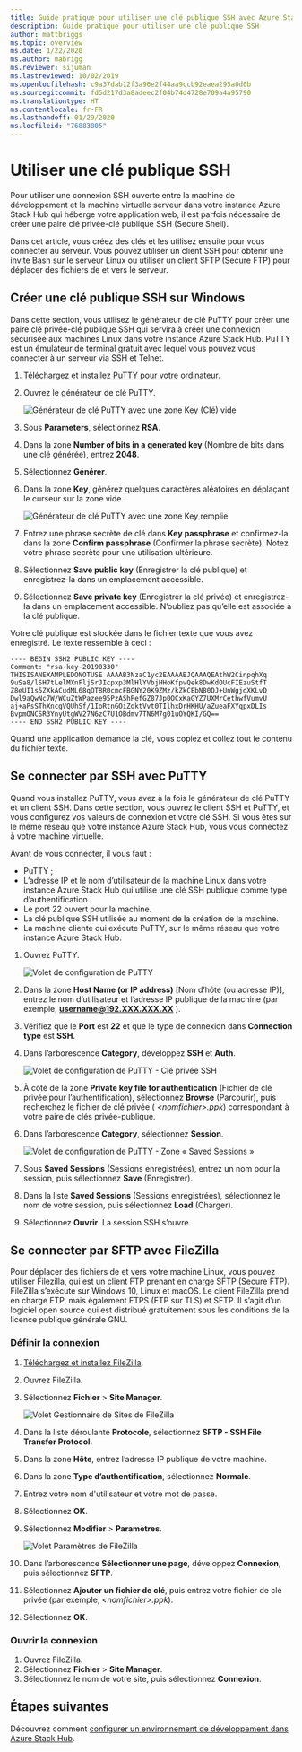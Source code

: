```yaml
---
title: Guide pratique pour utiliser une clé publique SSH avec Azure Stack Hub
description: Guide pratique pour utiliser une clé publique SSH
author: mattbriggs
ms.topic: overview
ms.date: 1/22/2020
ms.author: mabrigg
ms.reviewer: sijuman
ms.lastreviewed: 10/02/2019
ms.openlocfilehash: c9a37dab12f3a96e2f44aa9ccb92eaea295a0d0b
ms.sourcegitcommit: fd5d217d3a8adeec2f04b74d4728e709a4a95790
ms.translationtype: HT
ms.contentlocale: fr-FR
ms.lasthandoff: 01/29/2020
ms.locfileid: "76883805"
---
```

# <a name="use-an-ssh-public-key"></a>Utiliser une clé publique SSH

Pour utiliser une connexion SSH ouverte entre la machine de développement et la machine virtuelle serveur dans votre instance Azure Stack Hub qui héberge votre application web, il est parfois nécessaire de créer une paire clé privée-clé publique SSH (Secure Shell). 

Dans cet article, vous créez des clés et les utilisez ensuite pour vous connecter au serveur. Vous pouvez utiliser un client SSH pour obtenir une invite Bash sur le serveur Linux ou utiliser un client SFTP (Secure FTP) pour déplacer des fichiers de et vers le serveur.

## <a name="create-an-ssh-public-key-on-windows"></a>Créer une clé publique SSH sur Windows

Dans cette section, vous utilisez le générateur de clé PuTTY pour créer une paire clé privée-clé publique SSH qui servira à créer une connexion sécurisée aux machines Linux dans votre instance Azure Stack Hub. PuTTY est un émulateur de terminal gratuit avec lequel vous pouvez vous connecter à un serveur via SSH et Telnet.

1. [Téléchargez et installez PuTTY pour votre ordinateur.](https://www.chiark.greenend.org.uk/~sgtatham/putty/latest.html)

1. Ouvrez le générateur de clé PuTTY.

    ![Générateur de clé PuTTY avec une zone Key (Clé) vide](media/azure-stack-dev-start-howto-ssh-public-key/001-putty-key-gen-start.png)

1. Sous **Parameters**, sélectionnez **RSA**.

1. Dans la zone **Number of bits in a generated key** (Nombre de bits dans une clé générée), entrez **2048**.  

1. Sélectionnez **Générer**.

1. Dans la zone **Key**, générez quelques caractères aléatoires en déplaçant le curseur sur la zone vide.

    ![Générateur de clé PuTTY avec une zone Key remplie](media/azure-stack-dev-start-howto-ssh-public-key/002-putty-key-gen-result.png)

1. Entrez une phrase secrète de clé dans **Key passphrase** et confirmez-la dans la zone **Confirm passphrase** (Confirmer la phrase secrète). Notez votre phrase secrète pour une utilisation ultérieure.

1. Sélectionnez **Save public key** (Enregistrer la clé publique) et enregistrez-la dans un emplacement accessible.

1. Sélectionnez **Save private key** (Enregistrer la clé privée) et enregistrez-la dans un emplacement accessible. N’oubliez pas qu’elle est associée à la clé publique.

Votre clé publique est stockée dans le fichier texte que vous avez enregistré. Le texte ressemble à ceci :

```text  
---- BEGIN SSH2 PUBLIC KEY ----
Comment: "rsa-key-20190330"
THISISANEXAMPLEDONOTUSE AAAAB3NzaC1yc2EAAAABJQAAAQEAthW2CinpqhXq
9uSa8/lSH7tLelMXnFljSrJIcpxp3MlHlYVbjHHoKfpvQek8DwKdOUcFIEzuStfT
Z8eUI1s5ZXkACudML68qQT8R0cmcFBGNY20K9ZMz/kZkCEbN80DJ+UnWgjdXKLvD
Dwl9aQwNc7W/WCuZtWPazee95PzAShPefGZ87Jp0OCxKaGYZ7UXMrCethwfVumvU
aj+aPsSThXncgVQUhSf/1IoRtnGOiZoktVvt0TIlhxDrHKHU/aZueaFXYqpxDLIs
BvpmONCSR3YnyUtgWV27N6zC7U1OBdmv7TN6M7g01uOYQKI/GQ==
---- END SSH2 PUBLIC KEY ----
```

Quand une application demande la clé, vous copiez et collez tout le contenu du fichier texte.

## <a name="connect-with-ssh-by-using-putty"></a>Se connecter par SSH avec PuTTY

Quand vous installez PuTTY, vous avez à la fois le générateur de clé PuTTY et un client SSH. Dans cette section, vous ouvrez le client SSH et PuTTY, et vous configurez vos valeurs de connexion et votre clé SSH. Si vous êtes sur le même réseau que votre instance Azure Stack Hub, vous vous connectez à votre machine virtuelle.

Avant de vous connecter, il vous faut :
- PuTTY ;
- L’adresse IP et le nom d’utilisateur de la machine Linux dans votre instance Azure Stack Hub qui utilise une clé SSH publique comme type d’authentification.
- Le port 22 ouvert pour la machine.
- La clé publique SSH utilisée au moment de la création de la machine.
- La machine cliente qui exécute PuTTY, sur le même réseau que votre instance Azure Stack Hub.

1. Ouvrez PuTTY.

    ![Volet de configuration de PuTTY](media/azure-stack-dev-start-howto-ssh-public-key/002-putty-connect.png)

2. Dans la zone **Host Name (or IP address)** [Nom d’hôte (ou adresse IP)], entrez le nom d’utilisateur et l’adresse IP publique de la machine (par exemple, **username@192.XXX.XXX.XX** ). 
3. Vérifiez que le **Port** est **22** et que le type de connexion dans **Connection type** est **SSH**.
4. Dans l’arborescence **Category**, développez **SSH** et **Auth**.

    ![Volet de configuration de PuTTY - Clé privée SSH](media/azure-stack-dev-start-howto-ssh-public-key/002-putty-set-private-key.png)

5. À côté de la zone **Private key file for authentication** (Fichier de clé privée pour l’authentification), sélectionnez **Browse** (Parcourir), puis recherchez le fichier de clé privée ( *\<nomfichier>.ppk*) correspondant à votre paire de clés privée-publique.
6. Dans l’arborescence **Category**, sélectionnez **Session**.

    ![Volet de configuration de PuTTY - Zone « Saved Sessions »](media/azure-stack-dev-start-howto-ssh-public-key/003-puTTY-save-session.png)

7. Sous **Saved Sessions** (Sessions enregistrées), entrez un nom pour la session, puis sélectionnez **Save** (Enregistrer).
8. Dans la liste **Saved Sessions** (Sessions enregistrées), sélectionnez le nom de votre session, puis sélectionnez **Load** (Charger).
9. Sélectionnez **Ouvrir**. La session SSH s’ouvre.

## <a name="connect-with-sftp-with-filezilla"></a>Se connecter par SFTP avec FileZilla

Pour déplacer des fichiers de et vers votre machine Linux, vous pouvez utiliser Filezilla, qui est un client FTP prenant en charge SFTP (Secure FTP). FileZilla s’exécute sur Windows 10, Linux et macOS. Le client FileZilla prend en charge FTP, mais également FTPS (FTP sur TLS) et SFTP. Il s’agit d’un logiciel open source qui est distribué gratuitement sous les conditions de la licence publique générale GNU.

### <a name="set-your-connection"></a>Définir la connexion

1. [Téléchargez et installez FileZilla](https://filezilla-project.org/download.php).
1. Ouvrez FileZilla.
1. Sélectionnez **Fichier** > **Site Manager**.

    ![Volet Gestionnaire de Sites de FileZilla](media/azure-stack-dev-start-howto-ssh-public-key/005-filezilla-file-manager.png)

1. Dans la liste déroulante **Protocole**, sélectionnez **SFTP - SSH File Transfer Protocol**.
1. Dans la zone **Hôte**, entrez l’adresse IP publique de votre machine.
1. Dans la zone **Type d’authentification**, sélectionnez **Normale**.
1. Entrez votre nom d'utilisateur et votre mot de passe.
1. Sélectionnez **OK**.
1. Sélectionnez **Modifier** > **Paramètres**.

    ![Volet Paramètres de FileZilla](media/azure-stack-dev-start-howto-ssh-public-key/006-filezilla-add-private-key.png)

1. Dans l’arborescence **Sélectionner une page**, développez **Connexion**, puis sélectionnez **SFTP**.
1. Sélectionnez **Ajouter un fichier de clé**, puis entrez votre fichier de clé privée (par exemple, *\<nomfichier>.ppk*).
1. Sélectionnez **OK**.

### <a name="open-your-connection"></a>Ouvrir la connexion

1. Ouvrez FileZilla.
1. Sélectionnez **Fichier** > **Site Manager**.
1. Sélectionnez le nom de votre site, puis sélectionnez **Connexion**.

## <a name="next-steps"></a>Étapes suivantes

Découvrez comment [configurer un environnement de développement dans Azure Stack Hub](azure-stack-dev-start.md).
